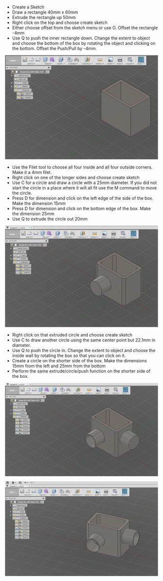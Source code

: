  - Create a Sketch
 - Draw a rectangle 40mm x 60mm
 - Extrude the rectangle up 50mm
 - Right click on the top and choose create sketch
 - Either choose offset from the sketch menu or use O.  Offset the rectangle -4mm
 - Use Q to push the inner rectangle down.  Change the extent to object and choose the bottom of the box by rotating the object and clicking on the bottom.  Offset the Push/Pull by -4mm.

![enter image description here](https://github.com/fusecodecamp2017/IntroductionTo3DPrinting/blob/master/images/Sample%20Box%20-%20Basic%20Box.jpg)

 - Use the Filet tool to choose all four inside and all four outside corners.  Make it a 4mm filet.
 - Right click on one of the longer sides and choose create sketch
 - Use C for a circle and draw a circle with a 25mm diameter.  If you did not start the circle in a place where it will all fit use the M command to move the circle.
 - Press D for dimension and click on the left edge of the side of the box. Make the dimension 15mm
 - Press D for dimension and click on the bottom edge of the box.  Make the dimension 25mm
 - Use Q to extrude the circle out 20mm

![enter image description here](https://github.com/fusecodecamp2017/IntroductionTo3DPrinting/blob/master/images/Sample%20Box%20-%20Filet%20and%20First%20Circle%20Extruded.jpg)

 - Right click on that extruded circle and choose create sketch
 - Use C to draw another circle using the same center point but 22.1mm in diameter.
 - Use Q to push the circle in.  Change the extent to object and choose the inside wall by rotating the box so that you can click on it.
 - Create a circle on the shorter side of the box.  Make the dimensions 15mm from the left and 25mm from the bottom
 - Perform the same extrude/circle/push function on the shorter side of the box.

![enter image description here](https://github.com/fusecodecamp2017/IntroductionTo3DPrinting/blob/master/images/Sample%20Box%20-%20First%20Tube%20and%20Second%20Circle.jpg)


![enter image description here](https://github.com/fusecodecamp2017/IntroductionTo3DPrinting/blob/master/images/Sample%20Box%20-%20Second%20Tube%20Complete.jpg)
